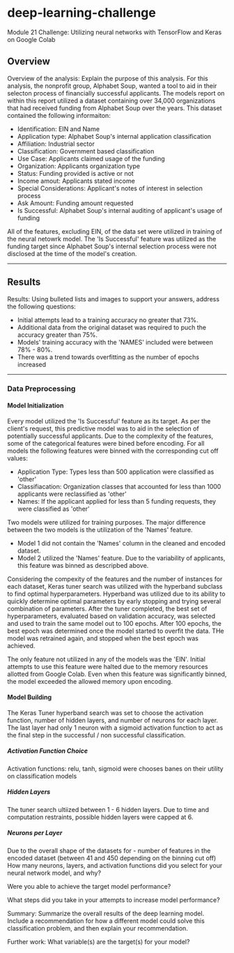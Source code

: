 # deep-learning-challenge
Module 21 Challenge: Utilizing neural networks with TensorFlow and Keras on Google Colab

## Overview
Overview of the analysis: Explain the purpose of this analysis.
For this analysis, the nonprofit group, Alphabet Soup, wanted a tool to aid in their selecton process of financially successful applicants.  The models report on within this report utilized a dataset containing over 34,000 organizations that had received funding from Alphabet Soup over the years.  This dataset contained the following informaiton:
*   Identification: EIN and Name
*   Application type: Alphabet Soup's internal application classification
*   Affiliation: Industrial sector
*   Classification: Government based classification
*   Use Case: Applicants claimed usage of the funding
*   Organization: Applicants organization type
*   Status: Funding provided is active or not
*   Income amout: Applicants stated income
*   Special Considerations: Applicant's notes of interest in selection process
*   Ask Amount: Funding amount requested
*   Is Successful: Alphabet Soup's internal auditing of applicant's usage of funding

All of the features, excluding EIN, of the data set were utilized in training of the neural netowrk model.  The 'Is Successful' feature was utilized as the funding target since Alphabet Soup's internal selection process were not disclosed at the time of the model's creation.

---
## Results
Results: Using bulleted lists and images to support your answers, address the following questions:
*   Initial attempts lead to a training accuracy no greater that 73%.
*   Additional data from the original dataset was required to puch the accuracy greater than 75%. 
*   Models' training accuracy with the 'NAMES' included were between 78% - 80%.
*   There was a trend towards overfitting as the number of epochs increased
---
### Data Preprocessing

#### **Model Initialization**
Every model utilized the 'Is Successful' feature as its target.  As per the client's request, this predictive model was to aid in the selection of potentially successful applicants. Due to the complexity of the features, some of the categorical features were bined before encoding.  For all models the following features were binned with the corresponding cut off values:
*   Application Type:  Types less than 500 application were classified as 'other'
*   Classifiacation: Organization classes that accounted for less than 1000 applicants were reclassified as 'other'
*   Names:  If the applicant applied for less than 5 funding requests, they were classified as 'other'

Two models were utilized for training purposes.  The major difference between the two models is the utilization of the 'Names' feature.  
*   Model 1 did not contain the 'Names' column in the cleaned and encoded dataset.  
*   Model 2 utilized the 'Names' feature.  Due to the variability of applicants, this feature was binned as descripbed above.

Considering the compexity of the features and the number of instances for each dataset, Keras tuner search was utilized with the hyperband subclass to find optimal hyperparameters.  Hyperband was utilized due to its ability to quickly determine optimal parameters by early stopping and trying several combination of parameters.  After the tuner completed, the best set of hyperparameters, evaluated based on validation accuracy, was selected and used to train the same model out to 100 epochs.  After 100 epochs, the best epoch was determined once the model started to overfit the data.  THe model was retrained again, and stopped when the best epoch was achieved.

The only feature not utilized in any of the models was the 'EIN'.  Initial attempts to use this feature were halted due to the memory resources allotted from Google Colab.  Even when this feature was significantly binned, the model exceeded the allowed memory upon encoding.

#### **Model Building**
The Keras Tuner hyperband search was set to choose the activation function, number of hidden layers, and number of neurons for each layer.  The last layer had only 1 neuron with a sigmoid activation function to act as the final step in the successful / non successful classification.
##### *Activation Function Choice*
Activation functions: relu, tanh, sigmoid were chooses banes on their utility on classification models
##### *Hidden Layers*
The tuner search ultiized between 1 - 6 hidden layers.  Due to time and computation restraints, possible hidden layers were capped at 6.
##### *Neurons per Layer*
Due to the overall shape of the datasets for  - number of features in the encoded dataset (between 41 and 450 depending on the binning cut off)
How many neurons, layers, and activation functions did you select for your neural network model, and why?

Were you able to achieve the target model performance?

What steps did you take in your attempts to increase model performance?

Summary: Summarize the overall results of the deep learning model. Include a recommendation for how a different model could solve this classification problem, and then explain your recommendation.


Further work:
What variable(s) are the target(s) for your model?